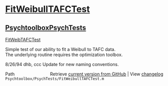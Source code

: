 # [FitWeibullTAFCTest](FitWeibullTAFCTest)
## [Psychtoolbox](Psychtoolbox)[PsychTests](PsychTests)

[FitWeibTAFCTest](FitWeibTAFCTest)  
  
Simple test of our ability to fit a Weibull to TAFC data.  
The underlying routine requires the optimization toolbox.  
  
8/26/94     dhb, ccc        Update for new naming conventions.  




<div class="code_header" style="text-align:right;">
  <span style="float:left;">Path&nbsp;&nbsp;</span> <span class="counter">Retrieve <a href=
  "https://raw.github.com/Psychtoolbox-3/Psychtoolbox-3/beta/Psychtoolbox/PsychTests/FitWeibullTAFCTest.m">current version from GitHub</a> | View <a href=
  "https://github.com/Psychtoolbox-3/Psychtoolbox-3/commits/beta/Psychtoolbox/PsychTests/FitWeibullTAFCTest.m">changelog</a></span>
</div>
<div class="code">
  <code>Psychtoolbox/PsychTests/FitWeibullTAFCTest.m</code>
</div>

